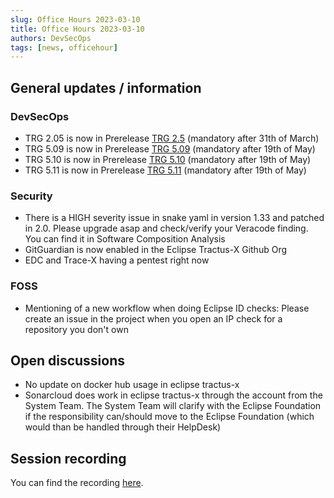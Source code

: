 ```yaml
---
slug: Office Hours 2023-03-10
title: Office Hours 2023-03-10
authors: DevSecOps
tags: [news, officehour]
---
```


## General updates / information

### DevSecOps

- TRG 2.05 is now in Prerelease [TRG 2.5](https://eclipse-tractusx.github.io/docs/release/trg-2/trg-2-5) (mandatory after 31th of March)
- TRG 5.09 is now in Prerelease [TRG 5.09](https://eclipse-tractusx.github.io/docs/release/trg-5/trg-5-09) (mandatory after 19th of May)
- TRG 5.10 is now in Prerelease [TRG 5.10](https://eclipse-tractusx.github.io/docs/release/trg-5/trg-5-10) (mandatory after 19th of May)
- TRG 5.11 is now in Prerelease [TRG 5.11](https://eclipse-tractusx.github.io/docs/release/trg-5/trg-5-11) (mandatory after 19th of May)

### Security

- There is a HIGH severity issue in snake yaml in version 1.33 and patched in 2.0. Please upgrade asap and check/verify your Veracode finding. You can find it in Software Composition Analysis
- GitGuardian is now enabled in the Eclipse Tractus-X Github Org
- EDC and Trace-X having a pentest right now

### FOSS

- Mentioning of a new workflow when doing Eclipse ID checks: Please create an issue in the project when you open an IP check for a repository you don't own

## Open discussions

- No update on docker hub usage in eclipse tractus-x
- Sonarcloud does work in eclipse tractus-x through the account from the System Team. The System Team will clarify with the Eclipse Foundation if the responsibility can/should move to the Eclipse Foundation (which would than be handled through their HelpDesk)

## Session recording

You can find the recording [here](https://bcgcatenax.sharepoint.com/:v:/r/sites/CommunitiesofPractises/Shared%20Documents/CX-CoP%20DevSecOps/Office_Hours_Regular_Recordings/%5BCX%5DDevSecOps%20Office%20Hours-20230310.mp4?csf=1&web=1&e=CPZftX).

